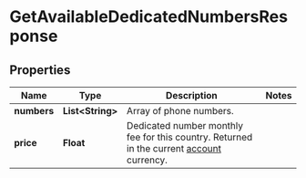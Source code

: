 
# GetAvailableDedicatedNumbersResponse

## Properties
Name | Type | Description | Notes
------------ | ------------- | ------------- | -------------
**numbers** | **List&lt;String&gt;** | Array of phone numbers. | 
**price** | **Float** | Dedicated number monthly fee for this country. Returned in the current [account](http://docs.textmagictesting.com/#tag/User) currency. | 



